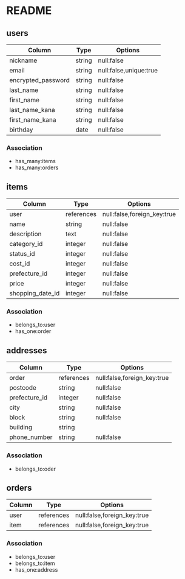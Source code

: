 # README

## users

|Column            |Type  |Options               |
|------------------|------|----------------------|
|nickname          |string|null:false            |
|email             |string|null:false,unique:true|
|encrypted_password|string|null:false            |
|last_name         |string|null:false            |
|first_name        |string|null:false            |
|last_name_kana    |string|null:false            |
|first_name_kana   |string|null:false            |
|birthday          |date  |null:false            |

### Association
- has_many:items
- has_many:orders


## items
|Column          |Type      |Options                    |
|----------------|----------|---------------------------|
|user            |references|null:false,foreign_key:true|
|name            |string    |null:false                 |
|description     |text      |null:false                 |
|category_id     |integer   |null:false                 |
|status_id       |integer   |null:false                 |
|cost_id         |integer   |null:false                 |
|prefecture_id   |integer   |null:false                 |
|price           |integer   |null:false                 |
|shopping_date_id|integer   |null:false                 |

### Association
- belongs_to:user
- has_one:order



## addresses
|Column       |Type      |Options                    |
|-------------|----------|---------------------------|
|order        |references|null:false,foreign_key:true|
|postcode     |string    |null:false                 |
|prefecture_id|integer   |null:false                 |
|city         |string    |null:false                 |
|block        |string    |null:false                 |
|building     |string    |                           |
|phone_number |string    |null:false                 |

### Association
- belongs_to:oder


## orders
|Column|Type      |Options                    |
|------|----------|---------------------------|
|user  |references|null:false,foreign_key:true|
|item  |references|null:false,foreign_key:true|

### Association
- belongs_to:user
- belongs_to:item
- has_one:address